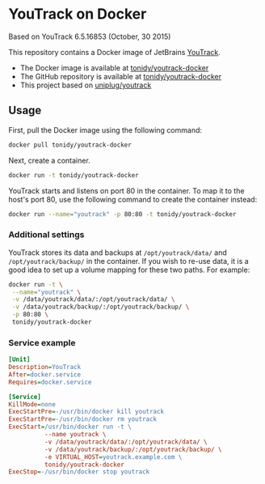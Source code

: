 # YouTrack on Docker

Based on YouTrack 6.5.16853 (October, 30 2015)

This repository contains a Docker image of JetBrains [YouTrack](http://www.jetbrains.com/youtrack).

* The Docker image is available at [tonidy/youtrack-docker](https://registry.hub.docker.com/u/tonidy/youtrack-docker)
* The GitHub repository is available at [tonidy/youtrack-docker](https://github.com/tonidy/youtrack-docker)
* This project based on [uniplug/youtrack](https://registry.hub.docker.com/u/uniplug/youtrack)

## Usage

First, pull the Docker image using the following command:

```bash
docker pull tonidy/youtrack-docker
```

Next, create a container.

```bash
docker run -t tonidy/youtrack-docker
```

YouTrack starts and listens on port 80 in the container. To map it to the host's port 80, use the following command to create the container instead:

```bash
docker run --name="youtrack" -p 80:80 -t tonidy/youtrack-docker
```

### Additional settings

YouTrack stores its data and backups at ```/opt/youtrack/data/``` and ```/opt/youtrack/backup/``` in the container. If you wish to re-use data, it is a good idea to set up a volume mapping for these two paths. For example:

```bash
docker run -t \
 --name="youtrack" \
 -v /data/youtrack/data/:/opt/youtrack/data/ \
 -v /data/youtrack/backup/:/opt/youtrack/backup/ \
 -p 80:80 \
 tonidy/youtrack-docker
```

### Service example

```ini
[Unit]
Description=YouTrack
After=docker.service
Requires=docker.service

[Service]
KillMode=none
ExecStartPre=-/usr/bin/docker kill youtrack
ExecStartPre=-/usr/bin/docker rm youtrack
ExecStart=/usr/bin/docker run -t \
          --name youtrack \
          -v /data/youtrack/data/:/opt/youtrack/data/ \
          -v /data/youtrack/backup/:/opt/youtrack/backup/ \
          -e VIRTUAL_HOST=youtrack.example.com \
          tonidy/youtrack-docker
ExecStop=-/usr/bin/docker stop youtrack
```
